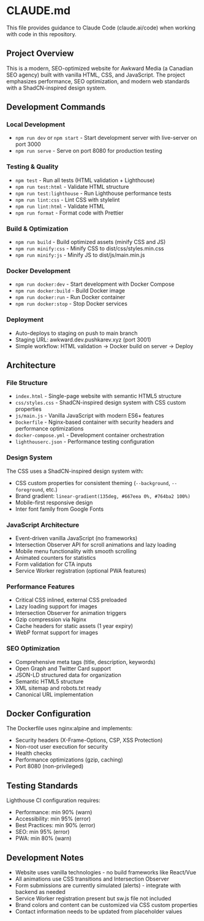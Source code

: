# CLAUDE.md

This file provides guidance to Claude Code (claude.ai/code) when working with code in this repository.

## Project Overview

This is a modern, SEO-optimized website for Awkward Media (a Canadian SEO agency) built with vanilla HTML, CSS, and JavaScript. The project emphasizes performance, SEO optimization, and modern web standards with a ShadCN-inspired design system.

## Development Commands

### Local Development
- `npm run dev` or `npm start` - Start development server with live-server on port 3000
- `npm run serve` - Serve on port 8080 for production testing

### Testing & Quality
- `npm test` - Run all tests (HTML validation + Lighthouse)
- `npm run test:html` - Validate HTML structure
- `npm run test:lighthouse` - Run Lighthouse performance tests
- `npm run lint:css` - Lint CSS with stylelint
- `npm run lint:html` - Validate HTML
- `npm run format` - Format code with Prettier

### Build & Optimization
- `npm run build` - Build optimized assets (minify CSS and JS)
- `npm run minify:css` - Minify CSS to dist/css/styles.min.css
- `npm run minify:js` - Minify JS to dist/js/main.min.js

### Docker Development
- `npm run docker:dev` - Start development with Docker Compose
- `npm run docker:build` - Build Docker image
- `npm run docker:run` - Run Docker container
- `npm run docker:stop` - Stop Docker services

### Deployment
- Auto-deploys to staging on push to main branch
- Staging URL: awkward.dev.pushkarev.xyz (port 3001)
- Simple workflow: HTML validation → Docker build on server → Deploy

## Architecture

### File Structure
- `index.html` - Single-page website with semantic HTML5 structure
- `css/styles.css` - ShadCN-inspired design system with CSS custom properties
- `js/main.js` - Vanilla JavaScript with modern ES6+ features
- `Dockerfile` - Nginx-based container with security headers and performance optimizations
- `docker-compose.yml` - Development container orchestration
- `lighthouserc.json` - Performance testing configuration

### Design System
The CSS uses a ShadCN-inspired design system with:
- CSS custom properties for consistent theming (`--background`, `--foreground`, etc.)
- Brand gradient: `linear-gradient(135deg, #667eea 0%, #764ba2 100%)`
- Mobile-first responsive design
- Inter font family from Google Fonts

### JavaScript Architecture
- Event-driven vanilla JavaScript (no frameworks)
- Intersection Observer API for scroll animations and lazy loading
- Mobile menu functionality with smooth scrolling
- Animated counters for statistics
- Form validation for CTA inputs
- Service Worker registration (optional PWA features)

### Performance Features
- Critical CSS inlined, external CSS preloaded
- Lazy loading support for images
- Intersection Observer for animation triggers
- Gzip compression via Nginx
- Cache headers for static assets (1 year expiry)
- WebP format support for images

### SEO Optimization
- Comprehensive meta tags (title, description, keywords)
- Open Graph and Twitter Card support
- JSON-LD structured data for organization
- Semantic HTML5 structure
- XML sitemap and robots.txt ready
- Canonical URL implementation

## Docker Configuration

The Dockerfile uses nginx:alpine and implements:
- Security headers (X-Frame-Options, CSP, XSS Protection)
- Non-root user execution for security
- Health checks
- Performance optimizations (gzip, caching)
- Port 8080 (non-privileged)

## Testing Standards

Lighthouse CI configuration requires:
- Performance: min 90% (warn)
- Accessibility: min 95% (error)
- Best Practices: min 90% (error) 
- SEO: min 95% (error)
- PWA: min 80% (warn)

## Development Notes

- Website uses vanilla technologies - no build frameworks like React/Vue
- All animations use CSS transitions and Intersection Observer
- Form submissions are currently simulated (alerts) - integrate with backend as needed
- Service Worker registration present but sw.js file not included
- Brand colors and content can be customized via CSS custom properties
- Contact information needs to be updated from placeholder values